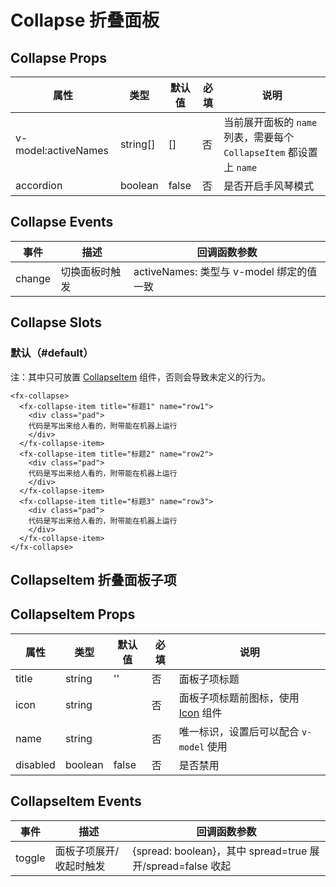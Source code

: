 # Collapse 折叠面板

## Collapse Props

| 属性                | 类型     | 默认值 | 必填 | 说明                                                                |
| ------------------- | -------- | ------ | ---- | ------------------------------------------------------------------- |
| v-model:activeNames | string[] | []     | 否   | 当前展开面板的 `name` 列表，需要每个 `CollapseItem` 都设置上 `name` |
| accordion           | boolean  | false  | 否   | 是否开启手风琴模式                                                  |

## Collapse Events

| 事件   | 描述           | 回调函数参数                             |
| ------ | -------------- | ---------------------------------------- |
| change | 切换面板时触发 | activeNames: 类型与 v-model 绑定的值一致 |

## Collapse Slots

### 默认（#default）

注：其中只可放置 [CollapseItem](./Collapse.md#collapseitem-折叠面板子项) 组件，否则会导致未定义的行为。

```
<fx-collapse>
  <fx-collapse-item title="标题1" name="row1">
    <div class="pad">
    代码是写出来给人看的，附带能在机器上运行
    </div>
  </fx-collapse-item>
  <fx-collapse-item title="标题2" name="row2">
    <div class="pad">
    代码是写出来给人看的，附带能在机器上运行
    </div>
  </fx-collapse-item>
  <fx-collapse-item title="标题3" name="row3">
    <div class="pad">
    代码是写出来给人看的，附带能在机器上运行
    </div>
  </fx-collapse-item>
</fx-collapse>
```

## CollapseItem 折叠面板子项

## CollapseItem Props

| 属性     | 类型    | 默认值 | 必填 | 说明                                            |
| -------- | ------- | ------ | ---- | ----------------------------------------------- |
| title    | string  | ''     | 否   | 面板子项标题                                    |
| icon     | string  |        | 否   | 面板子项标题前图标，使用 [Icon](./Icon.md) 组件 |
| name     | string  |        | 否   | 唯一标识，设置后可以配合 `v-model` 使用         |
| disabled | boolean | false  | 否   | 是否禁用                                        |

## CollapseItem Events

| 事件   | 描述                    | 回调函数参数                                               |
| ------ | ----------------------- | ---------------------------------------------------------- |
| toggle | 面板子项展开/收起时触发 | {spread: boolean}，其中 spread=true 展开/spread=false 收起 |

